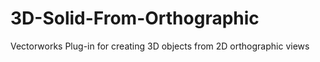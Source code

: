 # 3D-Solid-From-Orthographic
Vectorworks Plug-in for creating 3D objects from 2D orthographic views
